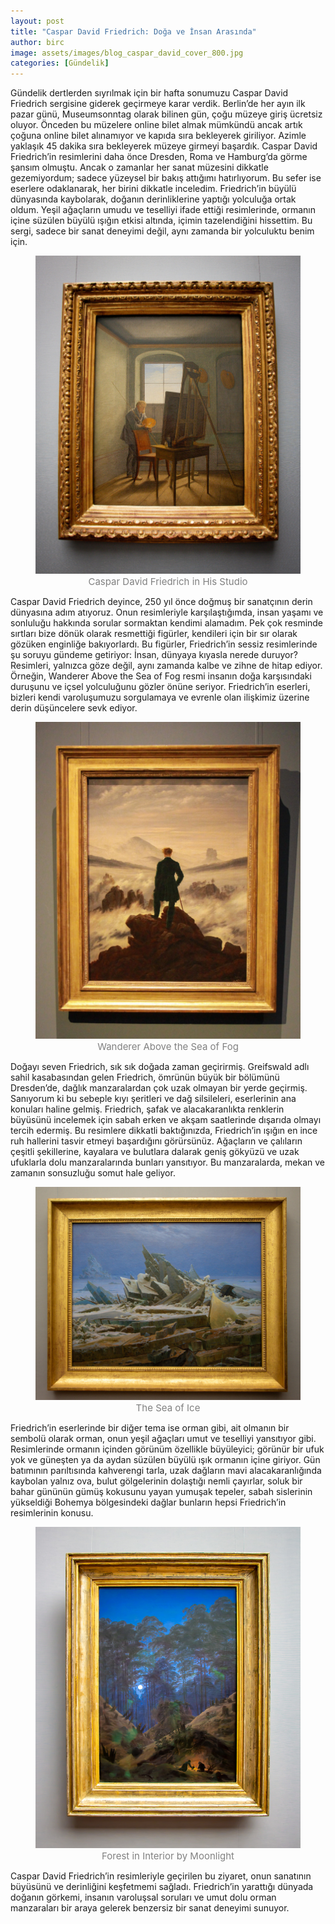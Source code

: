 ```yaml
---
layout: post
title: "Caspar David Friedrich: Doğa ve İnsan Arasında"
author: birc
image: assets/images/blog_caspar_david_cover_800.jpg
categories: [Gündelik]
---
```


Gündelik dertlerden sıyrılmak için bir hafta sonumuzu Caspar David Friedrich sergisine giderek geçirmeye karar verdik. Berlin’de her ayın ilk pazar günü, Museumsonntag olarak bilinen gün, çoğu müzeye giriş ücretsiz oluyor. Önceden bu müzelere online bilet almak mümkündü ancak artık çoğuna online bilet alınamıyor ve kapıda sıra bekleyerek giriliyor. Azimle yaklaşık 45 dakika sıra bekleyerek müzeye girmeyi başardık. Caspar David Friedrich’in resimlerini daha önce Dresden, Roma ve Hamburg’da görme şansım olmuştu. Ancak o zamanlar her sanat müzesini dikkatle gezemiyordum; sadece yüzeysel bir bakış attığımı hatırlıyorum. Bu sefer ise eserlere odaklanarak, her birini dikkatle inceledim. Friedrich’in büyülü dünyasında kaybolarak, doğanın derinliklerine yaptığı yolculuğa ortak oldum. Yeşil ağaçların umudu ve teselliyi ifade ettiği resimlerinde, ormanın içine süzülen büyülü ışığın etkisi altında, içimin tazelendiğini hissettim. Bu sergi, sadece bir sanat deneyimi değil, aynı zamanda bir yolculuktu benim için.

<div align="center">
<figure>
    <img src="../assets/images/blog_caspar_david/1.jpg" alt="Caspar David Friedrich in His Studio" width="500" >
    <figcaption style="color: gray; font-size: 15px;">Caspar David Friedrich in His Studio</figcaption>
</figure>
</div>

Caspar David Friedrich deyince, 250 yıl önce doğmuş bir sanatçının derin dünyasına adım atıyoruz. Onun resimleriyle karşılaştığımda, insan yaşamı ve sonluluğu hakkında sorular sormaktan kendimi alamadım. Pek çok resminde sırtları bize dönük olarak resmettiği figürler, kendileri için bir sır olarak gözüken enginliğe bakıyorlardı. Bu figürler, Friedrich’in sessiz resimlerinde şu soruyu gündeme getiriyor: İnsan, dünyaya kıyasla nerede duruyor? Resimleri, yalnızca göze değil, aynı zamanda kalbe ve zihne de hitap ediyor. Örneğin, Wanderer Above the Sea of Fog resmi insanın doğa karşısındaki duruşunu ve içsel yolculuğunu gözler önüne seriyor. Friedrich’in eserleri, bizleri kendi varoluşumuzu sorgulamaya ve evrenle olan ilişkimiz üzerine derin düşüncelere sevk ediyor.

<div align="center">
<figure>
    <img src="../assets/images/blog_caspar_david/3.jpg" alt="Wanderer Above the Sea of Fog" width="500" >
    <figcaption style="color: gray; font-size: 15px;">Wanderer Above the Sea of Fog</figcaption>
</figure>
</div>

Doğayı seven Friedrich, sık sık doğada zaman geçirirmiş. Greifswald adlı sahil kasabasından gelen Friedrich, ömrünün büyük bir bölümünü Dresden’de, dağlık manzaralardan çok uzak olmayan bir yerde geçirmiş. Sanıyorum ki bu sebeple kıyı şeritleri ve dağ silsileleri, eserlerinin ana konuları haline gelmiş. Friedrich, şafak ve alacakaranlıkta renklerin büyüsünü incelemek için sabah erken ve akşam saatlerinde dışarıda olmayı tercih edermiş. Bu resimlere dikkatli baktığınızda, Friedrich’in ışığın en ince ruh hallerini tasvir etmeyi başardığını görürsünüz. Ağaçların ve çalıların çeşitli şekillerine, kayalara ve bulutlara dalarak geniş gökyüzü ve uzak ufuklarla dolu manzaralarında bunları yansıtıyor. Bu manzaralarda, mekan ve zamanın sonsuzluğu somut hale geliyor.

<div align="center">
<figure>
    <img src="../assets/images/blog_caspar_david/4.jpg" alt="The Sea of Ice" width="500" >
    <figcaption style="color: gray; font-size: 15px;">The Sea of Ice</figcaption>
</figure>
</div>

Friedrich’in eserlerinde bir diğer tema ise orman gibi, ait olmanın bir sembolü olarak orman, onun yeşil ağaçları umut ve teselliyi yansıtıyor gibi. Resimlerinde ormanın içinden görünüm özellikle büyüleyici; görünür bir ufuk yok ve güneşten ya da aydan süzülen büyülü ışık ormanın içine giriyor. Gün batımının parıltısında kahverengi tarla, uzak dağların mavi alacakaranlığında kaybolan yalnız ova, bulut gölgelerinin dolaştığı nemli çayırlar, soluk bir bahar gününün gümüş kokusunu yayan yumuşak tepeler, sabah sislerinin yükseldiği Bohemya bölgesindeki dağlar bunların hepsi Friedrich’in resimlerinin konusu. 

<div align="center">
<figure>
    <img src="../assets/images/blog_caspar_david/2.jpg" alt="Forest in Interior by Moonlight" width="500" >
    <figcaption style="color: gray; font-size: 15px;">Forest in Interior by Moonlight</figcaption>
</figure>
</div>


Caspar David Friedrich’in resimleriyle geçirilen bu ziyaret, onun sanatının büyüsünü ve derinliğini keşfetmemi sağladı. Friedrich’in yarattığı dünyada doğanın görkemi, insanın varoluşsal soruları ve umut dolu orman manzaraları bir araya gelerek benzersiz bir sanat deneyimi sunuyor.